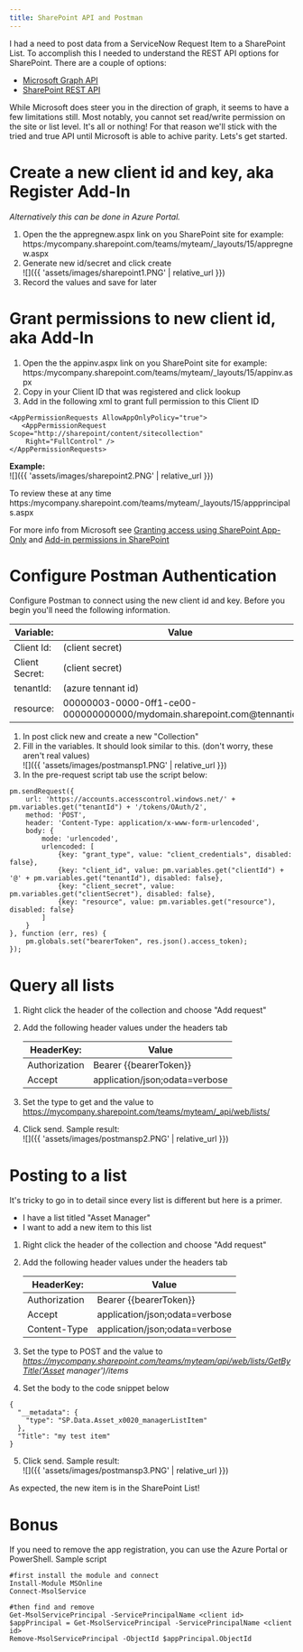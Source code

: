 ```yaml
---
title: SharePoint API and Postman
---
```


I had a need to post data from a ServiceNow Request Item to a SharePoint List. To accomplish this I needed to understand the REST API options for SharePoint. There are a couple of options:

* [Microsoft Graph API](https://docs.microsoft.com/en-us/sharepoint/dev/apis/sharepoint-rest-graph)
* [SharePoint REST API](https://docs.microsoft.com/en-us/sharepoint/dev/sp-add-ins/complete-basic-operations-using-sharepoint-rest-endpoints)

While Microsoft does steer you in the direction of graph, it seems to have a few limitations still. Most notably, you cannot set read/write permission on the site or list level. It's all or nothing! For that reason we'll stick with the tried and true API until Microsoft is able to achive parity. Lets's get started.
# Create a new client id and key, aka Register Add-In
*Alternatively this can be done in Azure Portal.*
1. Open the the appregnew.aspx link on you SharePoint site for example:
https:/mycompany.sharepoint.com/teams/myteam/_layouts/15/appregnew.aspx
2. Generate new id/secret and click create  
![]({{ 'assets/images/sharepoint1.PNG' | relative_url }})
3. Record the values and save for later

# Grant permissions to new client id, aka Add-In # 
1. Open the the appinv.aspx link on you SharePoint site for example:
https:/mycompany.sharepoint.com/teams/myteam/_layouts/15/appinv.aspx
2. Copy in your Client ID that was registered and click lookup
3. Add in the following xml to grant full permission to this Client ID


```
<AppPermissionRequests AllowAppOnlyPolicy="true">  
   <AppPermissionRequest Scope="http://sharepoint/content/sitecollection" 
    Right="FullControl" />
</AppPermissionRequests>
```

**Example:**  
![]({{ 'assets/images/sharepoint2.PNG' | relative_url }})

To review these at any time  
https:/mycompany.sharepoint.com/teams/myteam/_layouts/15/appprincipals.aspx

For more info from Microsoft see [Granting access using SharePoint App-Only](https://docs.microsoft.com/en-us/sharepoint/dev/solution-guidance/security-apponly-azureacs) and [Add-in permissions in SharePoint](https://docs.microsoft.com/en-us/sharepoint/dev/sp-add-ins/add-in-permissions-in-sharepoint)
# Configure Postman Authentication #
Configure Postman to connect using the new client id and key. Before you begin you'll need the following information.

| Variable: | Value | 
| -------- | -------- | 
| Client Id:     |  (client secret)      | 
| Client Secret:     | (client secret)     | 
| tenantId:     | (azure tennant id)     | 
| resource:     | 00000003-0000-0ff1-ce00-000000000000/mydomain.sharepoint.com@tennantid     | 

1. In post click new and create a new "Collection"
2. Fill in the variables. It should look similar to this. (don't worry, these aren't real values)  
![]({{ 'assets/images/postmansp1.PNG' | relative_url }})  
3. In the pre-request script tab use the script below:  
```
pm.sendRequest({
    url: 'https://accounts.accesscontrol.windows.net/' + pm.variables.get("tenantId") + '/tokens/OAuth/2',
    method: 'POST',
    header: 'Content-Type: application/x-www-form-urlencoded',
    body: {
        mode: 'urlencoded',
        urlencoded: [ 
            {key: "grant_type", value: "client_credentials", disabled: false},
            {key: "client_id", value: pm.variables.get("clientId") + '@' + pm.variables.get("tenantId"), disabled: false},
            {key: "client_secret", value: pm.variables.get("clientSecret"), disabled: false},
            {key: "resource", value: pm.variables.get("resource"), disabled: false}
        ]
    }
}, function (err, res) {
    pm.globals.set("bearerToken", res.json().access_token);
});
```

# Query all lists
1. Right click the header of the collection and choose "Add request"
2. Add the following header values under the headers tab  


	| HeaderKey: | Value | 
	| -------- | -------- | 
	| Authorization     |  Bearer {{bearerToken}}    | 
	| Accept    |  application/json;odata=verbose   | 

3. Set the type to get and the value to https://mycompany.sharepoint.com/teams/myteam/_api/web/lists/
4. Click send. Sample result:  
![]({{ 'assets/images/postmansp2.PNG' | relative_url }})

# Posting to a list
It's tricky to go in to detail since every list is different but here is a primer.
* I have a list titled "Asset Manager"
* I want to add a new item to this list

1. Right click the header of the collection and choose "Add request"
2. Add the following header values under the headers tab  


	| HeaderKey: | Value | 
	| -------- | -------- | 
	| Authorization     |  Bearer {{bearerToken}}    | 
	| Accept    |  application/json;odata=verbose   | 
	| Content-Type    |  application/json;odata=verbose   | 
	
3. Set the type to POST and the value to *https://mycompany.sharepoint.com/teams/myteam/api/web/lists/GetByTitle('Asset manager')/items*
4. Set the body to  the code snippet below
```
{
  "__metadata": {
    "type": "SP.Data.Asset_x0020_managerListItem"
  },
  "Title": "my test item"
}
```
5. Click send. Sample result:  
![]({{ 'assets/images/postmansp3.PNG' | relative_url }})  

As expected, the new item is in the SharePoint List!

# Bonus #
If you need to remove the app registration, you can use the Azure Portal or PowerShell. Sample script
```
#first install the module and connect
Install-Module MSOnline
Connect-MsolService

#then find and remove
Get-MsolServicePrincipal -ServicePrincipalName <client id>
$appPrincipal = Get-MsolServicePrincipal -ServicePrincipalName <client id>
Remove-MsolServicePrincipal -ObjectId $appPrincipal.ObjectId
```
